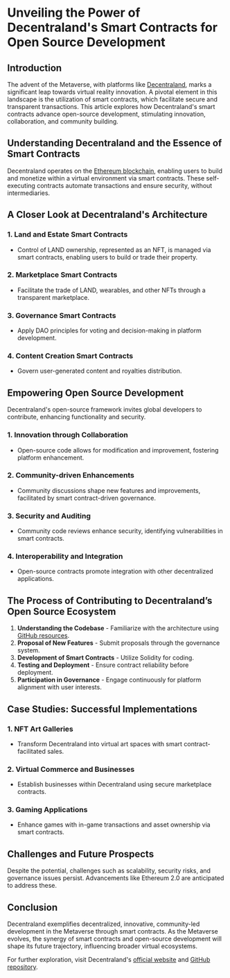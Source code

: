 # Unveiling the Power of Decentraland's Smart Contracts for Open Source Development

## Introduction

The advent of the Metaverse, with platforms like [Decentraland](https://decentraland.org/), marks a significant leap towards virtual reality innovation. A pivotal element in this landscape is the utilization of smart contracts, which facilitate secure and transparent transactions. This article explores how Decentraland's smart contracts advance open-source development, stimulating innovation, collaboration, and community building.

## Understanding Decentraland and the Essence of Smart Contracts

Decentraland operates on the [Ethereum blockchain](https://ethereum.org/en/), enabling users to build and monetize within a virtual environment via smart contracts. These self-executing contracts automate transactions and ensure security, without intermediaries.

## A Closer Look at Decentraland's Architecture

### 1. Land and Estate Smart Contracts
- Control of LAND ownership, represented as an NFT, is managed via smart contracts, enabling users to build or trade their property.

### 2. Marketplace Smart Contracts
- Facilitate the trade of LAND, wearables, and other NFTs through a transparent marketplace.

### 3. Governance Smart Contracts
- Apply DAO principles for voting and decision-making in platform development.

### 4. Content Creation Smart Contracts
- Govern user-generated content and royalties distribution.

## Empowering Open Source Development

Decentraland's open-source framework invites global developers to contribute, enhancing functionality and security.

### 1. Innovation through Collaboration
- Open-source code allows for modification and improvement, fostering platform enhancement.

### 2. Community-driven Enhancements
- Community discussions shape new features and improvements, facilitated by smart contract-driven governance.

### 3. Security and Auditing
- Community code reviews enhance security, identifying vulnerabilities in smart contracts.

### 4. Interoperability and Integration
- Open-source contracts promote integration with other decentralized applications.

## The Process of Contributing to Decentraland’s Open Source Ecosystem

1. **Understanding the Codebase** - Familiarize with the architecture using [GitHub resources](https://github.com/decentraland).
2. **Proposal of New Features** - Submit proposals through the governance system.
3. **Development of Smart Contracts** - Utilize Solidity for coding.
4. **Testing and Deployment** - Ensure contract reliability before deployment.
5. **Participation in Governance** - Engage continuously for platform alignment with user interests.

## Case Studies: Successful Implementations

### 1. NFT Art Galleries
- Transform Decentraland into virtual art spaces with smart contract-facilitated sales.

### 2. Virtual Commerce and Businesses
- Establish businesses within Decentraland using secure marketplace contracts.

### 3. Gaming Applications
- Enhance games with in-game transactions and asset ownership via smart contracts.

## Challenges and Future Prospects

Despite the potential, challenges such as scalability, security risks, and governance issues persist. Advancements like Ethereum 2.0 are anticipated to address these.

## Conclusion

Decentraland exemplifies decentralized, innovative, community-led development in the Metaverse through smart contracts. As the Metaverse evolves, the synergy of smart contracts and open-source development will shape its future trajectory, influencing broader virtual ecosystems.

For further exploration, visit Decentraland's [official website](https://decentraland.org/) and [GitHub repository](https://github.com/decentraland).